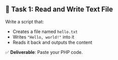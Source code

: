 ## 🧩 Task 1: Read and Write Text File

Write a script that:
- Creates a file named `hello.txt`  
- Writes `"Hello, world!"` into it  
- Reads it back and outputs the content  

✅ **Deliverable**: Paste your PHP code.